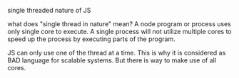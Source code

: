 single threaded nature of JS



what does "single thread in nature" mean?
A node program or process uses only single core to execute.
A single process will not utilize multiple cores to speed up the process by executing parts of the program.

JS can only use one of the thread at a time. This is why it is considered as BAD
language for scalable systems. But there is way to make use of all cores.

